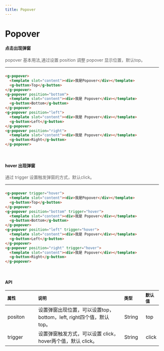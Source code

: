 ```yaml
---
title: Popover
---
```


# Popover
#### 点击出现弹窗
<p style="font-size: 14px; color: #666">popover 基本用法,通过设置 position 调整 popover 显示位置，默认top。</p>
<hr style="margin-bottom: 1.5em;">
<popover-demo/>

``` html
<g-popover>
  <template slot="content"><div>我是Popover</div></template>
  <g-button>Top</g-button>
</g-popover>
<g-popover position="bottom">
  <template slot="content"><div>我是 Popover</div></template>
  <g-button>Bottom</g-button>
</g-popover>
<g-popover position="left">
  <template slot="content"><div>我是 Popover</div></template>
  <g-button>Left</g-button>
</g-popover>
<g-popover position="right">
  <template slot="content"><div>我是 Popover</div></template>
  <g-button>Right</g-button>
</g-popover>
```
<br>

#### hover 出现弹窗
<p style="font-size: 14px; color: #666">通过 trigger 设置触发弹窗的方式，默认click。</p>
<hr style="margin-bottom: 1.5em;">
<popover-demo2/>

``` html
<g-popover trigger="hover">
  <template slot="content"><div>我是Popover</div></template>
  <g-button>Top</g-button>
</g-popover>
<g-popover position="bottom" trigger="hover">
  <template slot="content"><div>我是 Popover</div></template>
  <g-button>Bottom</g-button>
</g-popover>
<g-popover position="left" trigger="hover">
  <template slot="content"><div>我是 Popover</div></template>
  <g-button>Left</g-button>
</g-popover>
<g-popover position="right" trigger="hover">
  <template slot="content"><div>我是 Popover</div></template>
  <g-button>Right</g-button>
</g-popover>
```
<br>

#### API
  <table>
    <thead style="font-size: 14px; text-align: left;" >
    <th style="width: 20%;  ">属性</th>
    <th style="width: 56%;  ">说明</th>
    <th style="width: 14%;  ">类型</th>
    <th style="width: 20%;  ">默认值</th>
    </thead>
    <tbody >
    <tr>
      <td style=" ">positon</td>
      <td style=" ">设置弹窗出现位置，可以设置top，bottom，left, right四个值，默认top。</td>
      <td style=" ">String</td>
      <td style=" ">top</td>
    </tr>
    <tr>
      <td style=" ">trigger</td>
      <td style=" ">设置弹窗触发方式，可以设置 click，hover两个值，默认 click。</td>
      <td style=" ">String</td>
      <td style=" ">click</td>
    </tr>
    </tbody>
  </table>